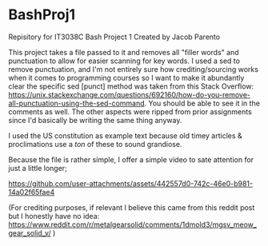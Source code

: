 # BashProj1
Repisitory for IT3038C Bash Project 1
Created by Jacob Parento

This project takes a file passed to it and removes all "filler words" and punctuation to allow for easier scanning for key words. I used a sed to remove punctuation, and I'm not entirely sure how crediting/sourcing works when it comes to programming courses so I want to make it abundantly clear the specific sed [punct] method was taken from this Stack Overflow: https://unix.stackexchange.com/questions/692160/how-do-you-remove-all-punctuation-using-the-sed-command. You should be able to see it in the comments as well. The other aspects were ripped from prior assignments since I'd basically be writing the same thing anyway.

I used the US constitution as example text because old timey articles & proclimations use a *ton* of these to sound grandiose.

Because the file is rather simple, I offer a simple video to sate attention for just a little longer;

https://github.com/user-attachments/assets/442557d0-742c-46e0-b981-14a02f65fae4

(For crediting purposes, if relevant I believe this came from this reddit post but I honestly have no idea: https://www.reddit.com/r/metalgearsolid/comments/1dmold3/mgsv_meow_gear_solid_v/ )
